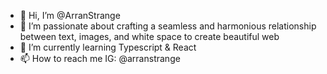 - 👋 Hi, I’m @ArranStrange
- 👀 I’m passionate about crafting a seamless and harmonious relationship between text, images, and white space to create beautiful web
- 🌱 I’m currently learning Typescript & React
- 📫 How to reach me IG: @arranstrange

<!---
ArranStrange/ArranStrange is a ✨ special ✨ repository because its `README.md` (this file) appears on your GitHub profile.
You can click the Preview link to take a look at your changes.
--->
